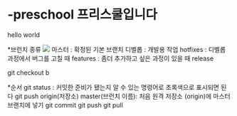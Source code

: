 # -preschool 프리스쿨입니다
<p>hello world</p>

*브런치 종류
<img src="https://backlogtool.com/git-tutorial/kr/img/post/stepup/capture_stepup1_5_6.png">
마스터 : 확정된 기본 브랜치
디벨롭 : 개발용 작업
hotfixes : 디벨롭 과정에서 버그를 고칠 때
features : 좀더 추가하고 싶은 과정이 있을 때
release 

git checkout b

*순서
git status : 커밋한 준비가 됐는지 알 수 있는 명령어로 초록색으로 표시되면 된다
git push origin(저장소) master(브런치 이름): 처음 원격 저장소 (origin)에 마스터 브랜치에 넣기
git commit 
git push
git pull 
